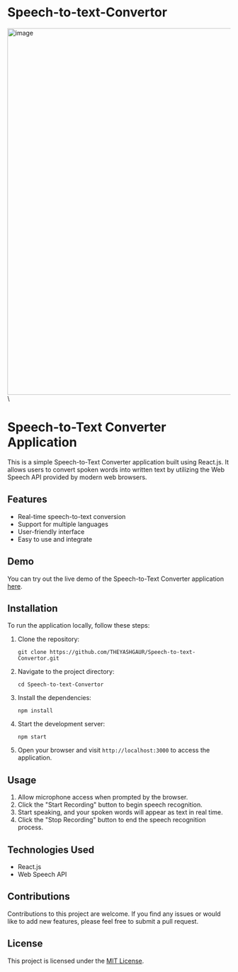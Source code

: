 # Speech-to-text-Convertor

<img width="826" alt="image" src="https://user-images.githubusercontent.com/90966838/236992272-43a52869-57ac-4f92-9a5e-7640c3509d83.png">
\

# Speech-to-Text Converter Application

This is a simple Speech-to-Text Converter application built using React.js. It allows users to convert spoken words into written text by utilizing the Web Speech API provided by modern web browsers.

## Features

- Real-time speech-to-text conversion
- Support for multiple languages
- User-friendly interface
- Easy to use and integrate

## Demo

You can try out the live demo of the Speech-to-Text Converter application [here](https://speech-to-text-convertor-yg.netlify.app/).

## Installation

To run the application locally, follow these steps:

1. Clone the repository:

   ```
   git clone https://github.com/THEYASHGAUR/Speech-to-text-Convertor.git
   ```

2. Navigate to the project directory:

   ```
   cd Speech-to-text-Convertor
   ```

3. Install the dependencies:

   ```
   npm install
   ```

4. Start the development server:

   ```
   npm start
   ```

5. Open your browser and visit `http://localhost:3000` to access the application.

## Usage

1. Allow microphone access when prompted by the browser.
2. Click the "Start Recording" button to begin speech recognition.
3. Start speaking, and your spoken words will appear as text in real time.
4. Click the "Stop Recording" button to end the speech recognition process.

## Technologies Used

- React.js
- Web Speech API

## Contributions

Contributions to this project are welcome. If you find any issues or would like to add new features, please feel free to submit a pull request.

## License

This project is licensed under the [MIT License](https://opensource.org/licenses/MIT).
